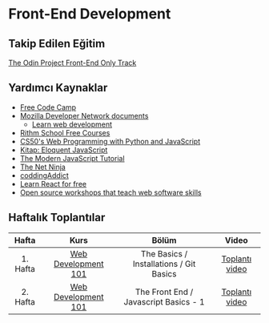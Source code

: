 # Front-End Development

## Takip Edilen Eğitim 

[The Odin Project Front-End Only Track](https://www.theodinproject.com/tracks/front-end-only)

## Yardımcı Kaynaklar 

* [Free Code Camp](https://www.freecodecamp.org/)
* [Mozilla Developer Network documents](https://developer.mozilla.org/en-US/)
  * [Learn web development](https://developer.mozilla.org/en-US/docs/Learn)
* [Rithm School Free Courses](https://www.rithmschool.com/courses)
* [CS50's Web Programming with Python and JavaScript](https://cs50.harvard.edu/web/2018/)
* [Kitap: Eloquent JavaScript](https://eloquentjavascript.net/)
* [The Modern JavaScript Tutorial](https://javascript.info/)
* [The Net Ninja](https://www.youtube.com/channel/UCW5YeuERMmlnqo4oq8vwUpg)
* [coddingAddict](https://www.youtube.com/channel/UCMZFwxv5l-XtKi693qMJptA)
* [Learn React for free](https://scrimba.com/g/glearnreact)
* [Open source workshops that teach web software skills](https://nodeschool.io/)

## Haftalık Toplantılar

| Hafta       | Kurs                               |Bölüm                  | Video                 |
| :---------: |:----------------------------------:|:---------------------:|:---------------------:|
| 1. Hafta    | [Web Development 101](https://www.theodinproject.com/courses/web-development-101) | The Basics / Installations / Git Basics | [Toplantı video](https://youtu.be/tW-xWyf78X8)
| 2. Hafta    | [Web Development 101](https://www.theodinproject.com/courses/web-development-101) | The Front End / Javascript Basics - 1 | [Toplantı video](https://youtu.be/d5z7g3mnu_A)
